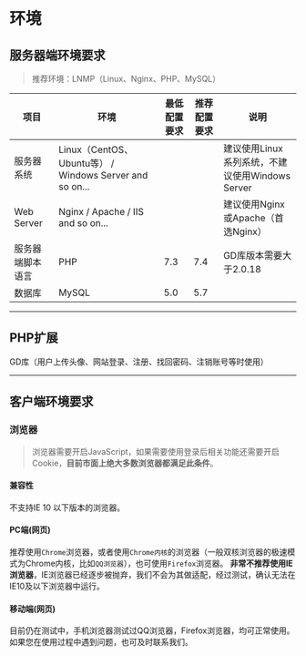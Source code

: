 # 环境

## 服务器端环境要求

> 推荐环境：LNMP（Linux、Nginx、PHP、MySQL）

| 项目	 | 环境	 | 最低配置要求	 | 推荐配置要求	 | 说明	 |
| --- | --- | --- | --- | --- |
| 服务器系统	 | Linux（CentOS、Ubuntu等） / Windows Server and so on...	 | 	 | 	 | 建议使用Linux系列系统，不建议使用Windows Server 	 |
| Web Server	 | Nginx / Apache / IIS and so on...	 | 	 | 	 | 建议使用Nginx或Apache（首选Nginx）	 |
| 服务器端脚本语言	 | PHP	 | <!--5.2.0-->7.3	 | 7.4	 | GD库版本需要大于2.0.18	 |
| 数据库	 | MySQL	 | 5.0	 | 5.7	 | 	 |

<!--
参考：
- Web Server: IIS / Apache / nginx / Lighttpd / Kangle / Tengine / Caddy and so on...
- PHP 5.2 - 7.2 / HHVM 3 
- MySQL 5+ / MariaDB 10+ / SQLite 3
-->
------------

## PHP扩展

GD库（用户上传头像、网站登录、注册、找回密码、注销账号等时使用）


------------

## 客户端环境要求

### 浏览器

> 浏览器需要开启JavaScript，如果需要使用登录后相关功能还需要开启Cookie，**目前市面上绝大多数浏览器都满足此条件**。

#### 兼容性

不支持IE 10 以下版本的浏览器。


#### PC端(网页)
推荐使用`Chrome`浏览器，或者使用`Chrome内核`的浏览器（一般双核浏览器的极速模式为Chrome内核，比如`QQ浏览器`），也可使用`Firefox`浏览器。
**非常不推荐使用IE浏览器**，IE浏览器已经逐步被抛弃，我们不会为其做适配，经过测试，确认无法在IE10及以下浏览器中运行。

#### 移动端(网页)
目前仍在测试中，手机浏览器测试过QQ浏览器，Firefox浏览器，均可正常使用。如果您在使用过程中遇到问题，也可及时联系我们。